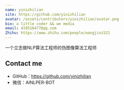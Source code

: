 ```yaml
---
name: yinizhilian
site: https://github.com/yinizhilian
avatar: /assets/contributors/yinizhilian/avatar.png
bio: a little coder && we media
email: 419516477@qq.com
Zhihu: https://www.zhihu.com/people/wangjini521
---
```


一个立志做NLP算法工程师的伪图像算法工程师

## Contact me

- GitHub：<https://github.com/yinizhilian>
- 微信：AINLPER-BOT
